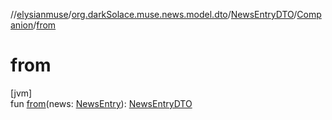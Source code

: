 //[elysianmuse](../../../../index.md)/[org.darkSolace.muse.news.model.dto](../../index.md)/[NewsEntryDTO](../index.md)/[Companion](index.md)/[from](from.md)

# from

[jvm]\
fun [from](from.md)(news: [NewsEntry](../../../org.darkSolace.muse.news.model/-news-entry/index.md)): [NewsEntryDTO](../index.md)
